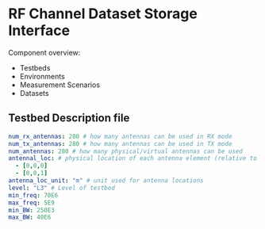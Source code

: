# RF Channel Dataset Storage Interface

Component overview:
- Testbeds
- Environments
- Measurement Scenarios
- Datasets

## Testbed Description file

```yaml
num_rx_antennas: 280 # how many antennas can be used in RX mode
num_tx_antennas: 280 # how many antennas can be used in TX mode
num_antennas: 280 # how many physical/virtual antennas can be used
antennal_loc: # physical location of each antenna element (relative to the first antenna element)
  - [0,0,0]
  - [0,0,1]
antenna_loc_unit: "m" # unit used for antenna locations
level: "L3" # Level of testbed
min_freq: 70E6
max_freq: 5E9
min_BW: 250E3
max_BW: 40E6

```
